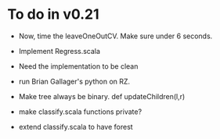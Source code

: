 # To do in v0.21

- Now, time the leaveOneOutCV. Make sure under 6 seconds.
- Implement Regress.scala
- Need the implementation to be clean
- run Brian Gallager's python on RZ.

- Make tree always be binary. def updateChildren(l,r)
- make classify.scala functions private?
- extend classify.scala to have forest
